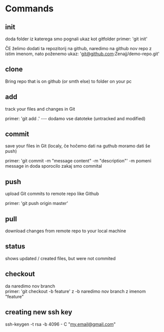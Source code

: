 # Commands

## init

doda folder iz katerega smo pognali ukaz kot gitfolder
primer: 'git init' 

ČE želimo dodati ta repozitorij na github, naredimo na github nov repo z istim imenom, nato poženemo ukaz: 'git@github.com:Zenajj/demo-repo.git'

## clone

Bring repo that is on github (or smth else) to folder on your pc

## add

track your files and changes in Git

primer: 'git add .' --- dodamo vse datoteke (untracked and modified)

## commit

save your files in Git (localy, če hočemo dati na guthub moramo dati še push)

primer: 'git commit -m "message content" -m "description"' -m pomeni message in doda sporocilo zakaj smo commital

## push

upload Git commits to remote repo like Github

primer: 'git push origin master'

## pull

download changes from remote repo to your local machine

## status

shows updated / created files, but were not commited

## checkout

da naredimo nov branch  
primer: 'git checkout -b feature' z -b naredimo nov branch z imenom "feature"

## creating new ssh key

ssh-keygen -t rsa -b 4096 - C "my.email@gmail.com" 